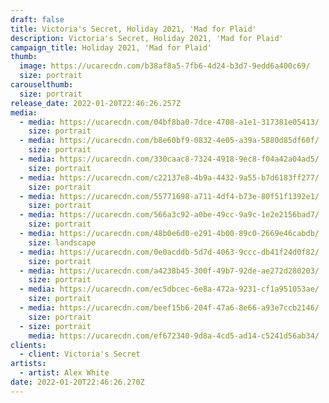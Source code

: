 ```yaml
---
draft: false
title: Victoria's Secret, Holiday 2021, 'Mad for Plaid'
description: Victoria's Secret, Holiday 2021, 'Mad for Plaid'
campaign_title: Holiday 2021, 'Mad for Plaid'
thumb:
  image: https://ucarecdn.com/b38af8a5-7fb6-4d24-b3d7-9edd6a400c69/
  size: portrait
carouselthumb:
  size: portrait
release_date: 2022-01-20T22:46:26.257Z
media:
  - media: https://ucarecdn.com/04bf8ba0-7dce-4708-a1e1-317381e05413/
    size: portrait
  - media: https://ucarecdn.com/b8e60bf9-0832-4e05-a39a-5880d85df60f/
    size: portrait
  - media: https://ucarecdn.com/330caac8-7324-4918-9ec8-f04a42a04ad5/
    size: portrait
  - media: https://ucarecdn.com/c22137e8-4b9a-4432-9a55-b7d6183ff277/
    size: portrait
  - media: https://ucarecdn.com/55771698-a711-4df4-b73e-80f51f1392e1/
    size: portrait
  - media: https://ucarecdn.com/566a3c92-a0be-49cc-9a9c-1e2e2156bad7/
    size: portrait
  - media: https://ucarecdn.com/48b0e6d0-e291-4b00-89c0-2669e46cabdb/
    size: landscape
  - media: https://ucarecdn.com/0e0acddb-5d7d-4063-9ccc-db41f24d0f82/
    size: portrait
  - media: https://ucarecdn.com/a4238b45-300f-49b7-92de-ae272d280203/
    size: portrait
  - media: https://ucarecdn.com/ec5dbcec-6e8a-472a-9231-cf1a951053ae/
    size: portrait
  - media: https://ucarecdn.com/beef15b6-204f-47a6-8e66-a93e7ccb2146/
    size: portrait
  - size: portrait
    media: https://ucarecdn.com/ef672340-9d8a-4cd5-ad14-c5241d56ab34/
clients:
  - client: Victoria's Secret
artists:
  - artist: Alex White
date: 2022-01-20T22:46:26.270Z
---
```


